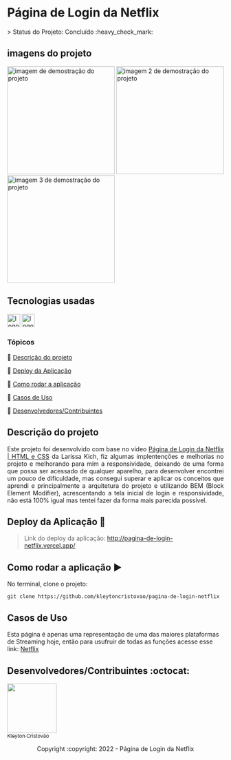 <h1>Página de Login da Netflix</h1>
> Status do Projeto: Concluído :heavy_check_mark:

## imagens do projeto

<div>
  <img src="" height="250" alt="imagem de demostração do projeto"  />
    <img src="" height="250" alt="imagem 2 de demostração do projeto "  />
    <img src="" height="250" alt="imagem 3 de demostração do projeto "  />    
</div>

## Tecnologias usadas

<div>
  <img src="https://img.shields.io/badge/HTML5-E34F26?style=for-the-badge&logo=html5&logoColor=white" height="30" alt="logotipo do HTML"  />
  <img src="https://img.shields.io/badge/CSS3-1572B6?style=for-the-badge&logo=css3&logoColor=white" height="30" alt="logotipo do CSS"  />
</div>

### Tópicos 

:small_blue_diamond: [Descrição do projeto](#descrição-do-projeto)

:small_blue_diamond: [Deploy da Aplicação](#deploy-da-aplicação-dash)

:small_blue_diamond: [Como rodar a aplicação](#como-rodar-a-aplica%C3%A7%C3%A3o-arrow_forward)

:small_blue_diamond: [Casos de Uso](#casos-de-uso)

:small_blue_diamond: [Desenvolvedores/Contribuintes](#desenvolvedorescontribuintes-octocat)


## Descrição do projeto 

<p align="justify">
  Este projeto foi desenvolvido com base no vídeo <a href="https://youtu.be/hmkTPZ_nOik" target="_blank">Página de Login da Netflix | HTML e CSS</a> da Larissa Kich, fiz algumas implentenções e melhorias no projeto e melhorando para mim a responsividade, deixando de uma forma que possa ser acessado de qualquer aparelho, para desenvolver encontrei um pouco de dificuldade, mas consegui superar e aplicar os conceitos que aprendi e principalmente a arquitetura do projeto e utilizando BEM (Block Element Modifier), acrescentando a tela inicial de login e responsividade, não está 100% igual mas tentei fazer da forma mais parecida possível.
</p>

## Deploy da Aplicação :dash:

> Link do deploy da aplicação: http://pagina-de-login-netflix.vercel.app/


## Como rodar a aplicação :arrow_forward:

No terminal, clone o projeto: 

```
git clone https://github.com/kleytoncristovao/pagina-de-login-netflix
```

## Casos de Uso

Esta página é apenas uma representação de uma das maiores plataformas de Streaming hoje, então para usufruir de todas as funções acesse esse link: <a href="https://www.netflix.com/br/" target="_blank">Netflix</a>


## Desenvolvedores/Contribuintes :octocat:

[<img src="https://github.com/kleytoncristovao.png" width=115><br><sub>Kleyton Cristovão</sub>](https://github.com/kleytoncristovao) 


<p align="center"> Copyright :copyright: 2022 - Página de Login da Netflix </p>
